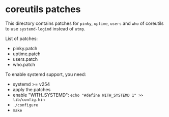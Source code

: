 # coreutils patches

This directory contains patches for `pinky`, `uptime`, `users` and `who` of coreutils to use `systemd-logind` instead of `utmp`.

List of patches:
* pinky.patch
* uptime.patch 
* users.patch
* who.patch

To enable systemd support, you need:

* systemd >= v254
* apply the patches
* enable "WITH_SYSTEMD": `echo "#define WITH_SYSTEMD 1" >> lib/config.hin`
* `./configure`
* `make`
